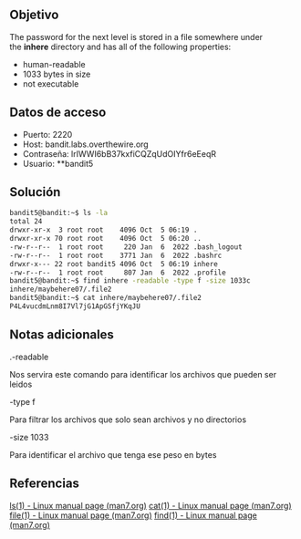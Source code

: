 ## Objetivo

The password for the next level is stored in a file somewhere under the **inhere** directory and has all of the following properties:

- human-readable
- 1033 bytes in size
- not executable

## Datos de acceso
- Puerto: 2220
- Host: bandit.labs.overthewire.org
- Contraseña: lrIWWI6bB37kxfiCQZqUdOIYfr6eEeqR
- Usuario: **bandit5

## Solución

```bash
bandit5@bandit:~$ ls -la
total 24
drwxr-xr-x  3 root root    4096 Oct  5 06:19 .
drwxr-xr-x 70 root root    4096 Oct  5 06:20 ..
-rw-r--r--  1 root root     220 Jan  6  2022 .bash_logout
-rw-r--r--  1 root root    3771 Jan  6  2022 .bashrc
drwxr-x--- 22 root bandit5 4096 Oct  5 06:19 inhere
-rw-r--r--  1 root root     807 Jan  6  2022 .profile
bandit5@bandit:~$ find inhere -readable -type f -size 1033c
inhere/maybehere07/.file2
bandit5@bandit:~$ cat inhere/maybehere07/.file2
P4L4vucdmLnm8I7Vl7jG1ApGSfjYKqJU
```

## Notas adicionales

.-readable

Nos servira este comando para identificar los archivos que pueden ser leidos

-type f

Para filtrar los archivos que solo sean archivos y no directorios

-size 1033

Para identificar el archivo que tenga ese peso en bytes

## Referencias

[ls(1) - Linux manual page (man7.org)](https://man7.org/linux/man-pages/man1/ls.1.html)
[cat(1) - Linux manual page (man7.org)](https://man7.org/linux/man-pages/man1/cat.1.html)
[file(1) - Linux manual page (man7.org)](https://man7.org/linux/man-pages/man1/file.1.html)
[find(1) - Linux manual page (man7.org)](https://man7.org/linux/man-pages/man1/find.1.html)


